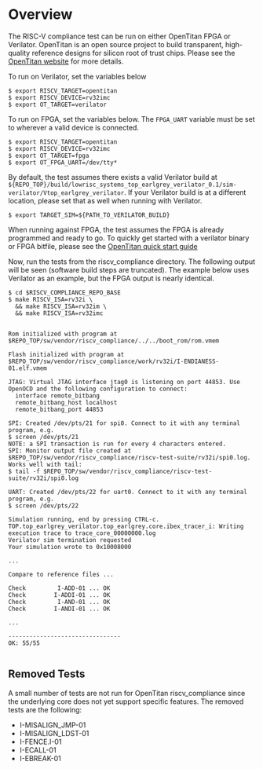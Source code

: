 
# Overview
The RISC-V compliance test can be run on either OpenTitan FPGA or Verilator.
OpenTitan is an open source project to build transparent, high-quality reference designs for silicon root of trust chips.
Please see the [OpenTitan website](https://opentitan.org) for more details.

To run on Verilator, set the variables below

```console
$ export RISCV_TARGET=opentitan
$ export RISCV_DEVICE=rv32imc
$ export OT_TARGET=verilator
```

To run on FPGA, set the variables below.
The `FPGA_UART` variable must be set to wherever a valid device is connected.

```console
$ export RISCV_TARGET=opentitan
$ export RISCV_DEVICE=rv32imc
$ export OT_TARGET=fpga
$ export OT_FPGA_UART=/dev/tty*
```

By default, the test assumes there exists a valid Verilator build at `${REPO_TOP}/build/lowrisc_systems_top_earlgrey_verilator_0.1/sim-verilator/Vtop_earlgrey_verilator`.
If your Verilator build is at a different location, please set that as well when running with Verilator.

```console
$ export TARGET_SIM=${PATH_TO_VERILATOR_BUILD}
```

When running against FPGA, the test assumes the FPGA is already programmed and ready to go.
To quickly get started with a verilator binary or FPGA bitfile, please see the [OpenTitan quick start guide](https://docs.opentitan.org/doc/ug/quickstart/)


Now, run the tests from the riscv_compliance directory.
The following output will be seen (software build steps are truncated).
The example below uses Verilator as an example, but the FPGA output is nearly identical.

```console
$ cd $RISCV_COMPLIANCE_REPO_BASE
$ make RISCV_ISA=rv32i \
  && make RISCV_ISA=rv32im \
  && make RISCV_ISA=rv32imc


Rom initialized with program at $REPO_TOP/sw/vendor/riscv_compliance/../../boot_rom/rom.vmem

Flash initialized with program at $REPO_TOP/sw/vendor/riscv_compliance/work/rv32i/I-ENDIANESS-01.elf.vmem

JTAG: Virtual JTAG interface jtag0 is listening on port 44853. Use
OpenOCD and the following configuration to connect:
  interface remote_bitbang
  remote_bitbang_host localhost
  remote_bitbang_port 44853

SPI: Created /dev/pts/21 for spi0. Connect to it with any terminal program, e.g.
$ screen /dev/pts/21
NOTE: a SPI transaction is run for every 4 characters entered.
SPI: Monitor output file created at $REPO_TOP/sw/vendor/riscv_compliance/riscv-test-suite/rv32i/spi0.log. Works well with tail:
$ tail -f $REPO_TOP/sw/vendor/riscv_compliance/riscv-test-suite/rv32i/spi0.log

UART: Created /dev/pts/22 for uart0. Connect to it with any terminal program, e.g.
$ screen /dev/pts/22

Simulation running, end by pressing CTRL-c.
TOP.top_earlgrey_verilator.top_earlgrey.core.ibex_tracer_i: Writing execution trace to trace_core_00000000.log
Verilator sim termination requested
Your simulation wrote to 0x10008000

...

Compare to reference files ...

Check         I-ADD-01 ... OK
Check        I-ADDI-01 ... OK
Check         I-AND-01 ... OK
Check        I-ANDI-01 ... OK

...

--------------------------------
OK: 55/55


```


## Removed Tests
A small number of tests are not run for OpenTitan riscv_compliance since the underlying core does not yet support specific features.
The removed tests are the following:

* I-MISALIGN_JMP-01
* I-MISALIGN_LDST-01
* I-FENCE.I-01
* I-ECALL-01
* I-EBREAK-01
